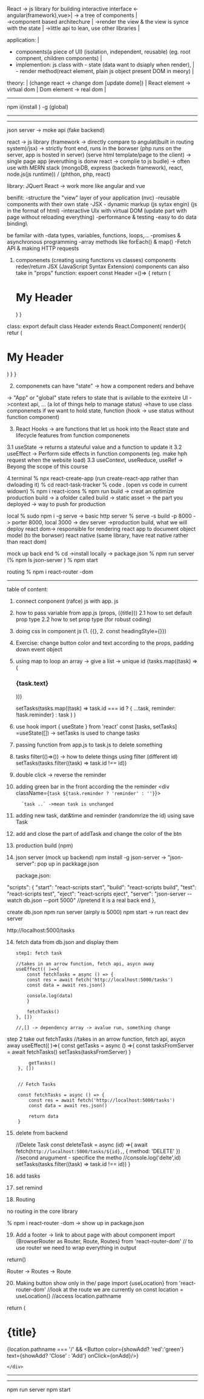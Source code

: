 React -> js library for building interactive interface <-angular(framework),vue>|
-> a tree of components                                                         |                                                                        
->component based architechure                                                  |
->render the view & the view is synce with the state                            |
->little api to lean, use other libraries                                       |

application:                                                                                                |
- components(a piece of UI) (isolation, independent, reusable) (eg. root compnent, children components)     |
- implemention: js class with - state (data want to dsiaply when render),                                   |
                              - render method(react element, plain js object present DOM in meory)          |

theory:                                                                         |
(change react -> change dom [update dome])                                      |
React element -> virtual dom                                                    |
Dom element -> real dom                                                         |

______________________________________________________________________________________________________________
 npm i(install ) -g (global)

______________________________________________________________________________________________________________
______________________________________________________________________________________________________________

json server -> moke api (fake backend)

react -> js library (framework -> directly compare to angulat(built in routing system)/jsx)
-> strictly front end, runs in the borwser
(php runs on the server, app is hosted in server) (serve html template/page to the client)
-> single page app (everuthing is donw react -> complie to js budle)
-> often use with MERN stack (mongoDB, express (backedn framework), react, node.js(js runtime)) / (phthon, php, react)

library: JQuert
React -> work more like angular and vue

benifit:
-structure the "view" layer of your application (nvc)
-reusable components with their own state
-JSX - dynamic markup    (js sytax engin) (js in the format of html)
-interactive UIx with virtual DOM (update part with page without reloading everything)
-performance & testing
-easy to do data binding\

be familar with
-data types, variables, functions, loops,...
-promises & asynchronous programming
-array methods like forEach() & map()
-Fetch API & making HTTP requests

1. componenets (creating using functions vs classes)
components reder/return JSX (JavaScript Syntax Extension)
components can also take in "props"
function:
expoert const Header =()=> {
    return (
        <div>
            <h1>My Header</h1>
        </div>
    )
}

class:
export default class Header extends React.Component{
    render(){
        retur (
            <div>
                <h1>My Header</h1>
            </div>
        )
    }
}

2. componenets can have "state" 
-> how a component reders and behave

-> "App" or "global" state refers to state that is avilable to the exnteire UI
->context api, ... (a lot of things help to manage status)
->have to use class componenets if we want to hold state, function (hook -> use status without function component)

3. React Hooks
 -> are functions that let us hook into the React state and lifecycle features from function componenets

3.1 useState -> returns a stateuful value and a function to update it
3.2 useEffect -> Perform side effects in function components (eg. make hph request when the website load)
3.3 useContext, useReduce, useRef -> Beyong the scope of this course


4.terminal
 % npx react-create-app (run create-react-app rather than dwloading it)
 % cd react-task-tracker
 % code . (open vs code in current widown)
 % npm i react-icons
 % npm run build -> creat an optimize production build -> a ofolder called build -> static asset -> the part you deployed -> way to push for production

 local
 % sudo npm i -g serve  -> basic http server
 % serve -s build -p 8000  -> porter 8000, local 3000 ->  dev server ->production build, what we will deploy
react dom-> responsible for rendering react app to document object model (to the borwser)
react native (same library, have reat native rather than react dom)


mock up back end
 % cd     ->install locally -> package.json
 % npm run server
(% npm ls json-server    )
 % npm start


 routing
  % npm i react-router -dom
___________________________________________________________________________________
table of content:
1. connect conponent (rafce) js with app. js
2. how to pass variable from app.js (props, ({title}))
    2.1 how to set default prop type
    2.2 how to set prop type (for robust coding)
3. doing css in component js (1. {{}, 2. const headingStyle={}})
4. Exercise: change button color and text according to the props, padding down event object
5. using map to loop an array -> give a list -> unique id
          {tasks.map((task) => (
      <h3 key={task.id}>{task.text}</h3>
      ))}


      setTasks(tasks.map((task) =>
        task.id === id ? { ...task, reminder:
        !task.reminder} : task
        )
      )
5. use hook
        import { useState } from 'react'
        const [tasks, setTasks] =useState([])    -> setTasks is used to change tasks
6. passing function from app.js to task.js to delete something
7. tasks filter(()=>()) -> how to delete things using filter (different id)
             setTasks(tasks.filter((task) => task.id !== id))
8. double click -> reverse the reminder
9. adding green  bar in the front according the the reminder
         <div className={`task ${task.reminder ?
         'reminder' : ''}`}>

         `task ..` ->mean task is unchanged
10. adding new task, dat&time and reminder (randomrize the id) using save Task
11. add and close the part of addTask and change the color of the btn
12. production build (npm)
13. json server (mock up  backend)
    npm install -g json-server                    ->  "json-server": pop up in packkage.json
    
    package.json:

  "scripts": {
    "start": "react-scripts start",
    "build": "react-scripts build",
    "test": "react-scripts test",
    "eject": "react-scripts eject",
    "server": "json-server --watch db.json --port 5000" //pretend it is a real back end
  },

  create db.json
  npm run server (airply is 5000)
  npm start      -> run react dev server

http://localhost:5000/tasks

14. fetch data from db.json and display them

        step1: fetch task

        //takes in an arrow function, fetch api, asycn away
        useEffect(( )=>{
            const fetchTasks = async () => {
            const res = await fetch('http://localhost:5000/tasks')
            const data = await res.json()

            console.log(data)
            }

            fetchTasks()
        }, [])

        //,[] -> dependency array -> avalue run, something change

  step 2 take out fetchTasks
        //takes in an arrow function, fetch api, asycn away
        useEffect(( )=>{
            const getTasks = async () =>{
            const tasksFromServer = await fetchTasks()
            setTasks(tasksFromServer)
            }

            getTasks()
        }, [])


        // Fetch Tasks

        const fetchTasks = async () => {
            const res = await fetch('http://localhost:5000/tasks')
            const data = await res.json()

            return data
        }

15. delete from backend

    //Delete Task
    const deleteTask = async (id) =>{
      await fetch(`http://localhost:5000/tasks/${id},`, {
        method: 'DELETE'
      }) //second arugument - specifice the metho
      //console.log('delte',id)
      setTasks(tasks.filter((task) => task.id !== id))
    }
16. add tasks
17. set remind
18. Routing 

no routing in the core library  

 % npm i react-router -dom   -> show up in package.json



19. Add a footer -> link to about page with about component
import {BrowserRouter as Router, Route, Routes} from 'react-router-dom' // to use router we need to wrap everything in output

return(<Router></Router>)

Router -> Routes -> Route

20. Making button show only in the/ page
import {useLocation} from 'react-router-dom' //look at the route we are currently on
  const location = useLocation() //access location.pathname

  return (
    <div className="header">
        <h1>{title}</h1>
        {location.pathname === '/' && <Button 
        color={showAdd? 'red':'green'}
        text={showAdd? 'Close' : 'Add'}
        onClick={onAdd}/>}


    </div>


______________________________________________________________________________________________________________
______________________________________________________________________________________________________________

npm run server
npm start




